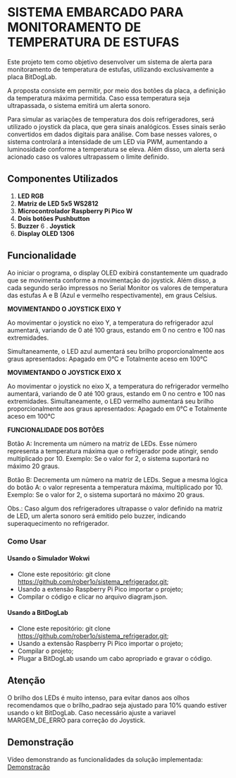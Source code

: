 # SISTEMA EMBARCADO PARA MONITORAMENTO DE TEMPERATURA DE ESTUFAS

Este projeto tem como objetivo desenvolver um sistema de alerta para monitoramento de temperatura de estufas, utilizando exclusivamente a placa BitDogLab.

A proposta consiste em permitir, por meio dos botões da placa, a definição da temperatura máxima permitida. Caso essa temperatura seja ultrapassada, o sistema emitirá um alerta sonoro.

Para simular as variações de temperatura dos dois refrigeradores, será utilizado o joystick da placa, que gera sinais analógicos. Esses sinais serão convertidos em dados digitais para análise. Com base nesses valores, o sistema controlará a intensidade de um LED via PWM, aumentando a luminosidade conforme a temperatura se eleva. Além disso, um alerta será acionado caso os valores ultrapassem o limite definido.
 

## Componentes Utilizados

1. **LED RGB** 
2. **Matriz de LED 5x5 WS2812** 
3. **Microcontrolador Raspberry Pi Pico W**
4. **Dois botões Pushbutton**
5. **Buzzer**
6 . **Joystick**
7. **Display OLED 1306**

## Funcionalidade

Ao iniciar o programa, o display OLED exibirá constantemente um quadrado que se movimenta conforme a movimentação do joystick.
Além disso, a cada segundo serão impressos no Serial Monitor os valores de temperatura das estufas A e B (Azul e vermelho respectivamente), em graus Celsius.

**MOVIMENTANDO O JOYSTICK EIXO Y**

Ao movimentar o joystick no eixo Y, a temperatura do refrigerador azul aumentará, variando de 0 até 100 graus, estando em 0 no centro e 100 nas extremidades.

Simultaneamente, o LED azul aumentará seu brilho proporcionalmente aos graus apresentados: Apagado em 0°C e  Totalmente aceso em 100°C

**MOVIMENTANDO O JOYSTICK EIXO X**

Ao movimentar o joystick no eixo X, a temperatura do refrigerador vermelho aumentará, variando de 0 até 100 graus, estando em 0 no centro e 100 nas extremidades.
Simultaneamente, o LED vermelho aumentará seu brilho proporcionalmente aos graus apresentados: Apagado em 0°C e Totalmente aceso em 100°C

**FUNCIONALIDADE DOS BOTÕES**

Botão A: Incrementa um número na matriz de LEDs. Esse número representa a temperatura máxima que o refrigerador pode atingir, sendo multiplicado por 10.
Exemplo: Se o valor for 2, o sistema suportará no máximo 20 graus.

Botão B: Decrementa um número na matriz de LEDs. Segue a mesma lógica do botão A: o valor representa a temperatura máxima, multiplicado por 10.
Exemplo: Se o valor for 2, o sistema suportará no máximo 20 graus.

Obs.: Caso algum dos refrigeradores ultrapasse o valor definido na matriz de LED, um alerta sonoro será emitido pelo buzzer, indicando superaquecimento no refrigerador.

### Como Usar

#### Usando o Simulador Wokwi

- Clone este repositório: git clone https://github.com/rober1o/sistema_refrigerador.git;
- Usando a extensão Raspberry Pi Pico importar o projeto;
- Compilar o código e clicar no arquivo diagram.json.

#### Usando a BitDogLab

- Clone este repositório: git clone https://github.com/rober1o/sistema_refrigerador.git;
- Usando a extensão Raspberry Pi Pico importar o projeto;
- Compilar o projeto;
- Plugar a BitDogLab usando um cabo apropriado e gravar o código.

## Atenção

O brilho dos LEDs é muito intenso, para evitar danos aos olhos recomendamos que o brilho_padrao seja ajustado para 10% quando estiver usando o kit BitDogLab.
 Caso necessário ajuste a variavel MARGEM_DE_ERRO para correção do Joystick.
## Demonstração

<!-- TODO: adicionar link do vídeo -->
Vídeo demonstrando as funcionalidades da solução implementada: [Demonstração]()
